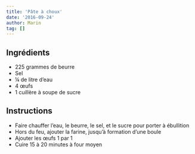 ```yaml
---
title: 'Pâte à choux'
date: '2016-09-24'
author: Marin
tag: []
---
```

## Ingrédients
- 225 grammes de beurre
- Sel
- ¼ de litre d’eau
- 4 œufs
- 1 cuillère à soupe de sucre

## Instructions
- Faire chauffer l’eau, le beurre, le sel, et le sucre pour porter à ébullition
- Hors du feu, ajouter la farine, jusqu’à formation d’une boule
- Ajouter les œufs 1 par 1
- Cuire 15 à 20 minutes à four moyen

